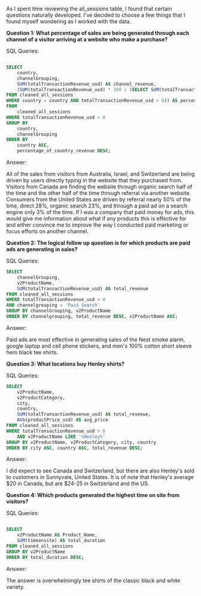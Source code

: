 As I spent time reviewing the all_sessions table, I found that certain questions naturally developed. I've decided to choose a few things that I found myself wondering as I worked with the data. 


**Question 1: What percentage of sales are being generated through each channel of a visitor arriving at a website who make a purchase?**

SQL Queries:

```SQL

SELECT
    country,
    channelGrouping,
    SUM(totalTransactionRevenue_usd) AS channel_revenue,
    (SUM(totalTransactionRevenue_usd) * 100 / (SELECT SUM(totalTransactionRevenue_usd) 
FROM cleaned_all_sessions 
WHERE country = country AND totalTransactionRevenue_usd > 0)) AS percentage_of_country_revenue
FROM
    cleaned_all_sessions 
WHERE totalTransactionRevenue_usd > 0
GROUP BY
    country,
    channelGrouping
ORDER BY
    country ASC,
    percentage_of_country_revenue DESC;
```

Answer: 

All of the sales from visitors from Australia, Israel, and Switzerland are being driven by users directly typing in the website that they purchased from. Visitors from Canada are finding the website through organic search half of the time and the other half of the time through referral via another website. Consumers from the United States are driven by referral nearly 50% of the time, direct 28%, organic search 23%, and through a paid ad on a search engine only 3% of the time. If I was a company that paid money for ads, this would give me information about what if any products this is effective for and either convince me to improve the way I conducted paid marketing or focus efforts on another channel. 


**Question 2: The logical follow up question is for which products are paid ads are generating in sales?**

SQL Queries:

```SQL
SELECT 
    channelGrouping, 
    v2ProductName,
    SUM(totalTransactionRevenue_usd) AS total_revenue
FROM cleaned_all_sessions
WHERE totalTransactionRevenue_usd > 0 
AND channelgrouping = 'Paid Search'
GROUP BY channelGrouping, v2ProductName
ORDER BY channelgrouping, total_revenue DESC, v2ProductName ASC;
```

Answer:

Paid ads are most effective in generating sales of the Nest smoke alarm, google laptop and cell phone stickers, and men's 100% cotton short sleeve hero black tee shirts. 


**Question 3: What locations buy Henley shirts?**

SQL Queries:

```SQL
SELECT 
    v2ProductName,
    v2ProductCategory, 
    city,
    country, 
    SUM(totalTransactionRevenue_usd) AS total_revenue,
    AVG(productPrice_usd) AS avg_price
FROM cleaned_all_sessions
WHERE totalTransactionRevenue_usd > 0 
    AND v2ProductName LIKE '%Henley%'  
GROUP BY v2ProductName, v2ProductCategory, city, country 
ORDER BY city ASC, country ASC, total_revenue DESC; 
```


Answer:

I did expect to see Canada and Switzerland, but there are also Henley's sold to customers in Sunnyvale, United States. It is of note that Henley's average $20 in Canada, but are $24-25 in Switzerland and the US.


**Question 4: Which products generated the highest time on site from visitors?**

SQL Queries:

```SQL

SELECT 
    v2ProductName AS Product_Name,
    SUM(timeonsite) AS total_duration  
FROM cleaned_all_sessions
GROUP BY v2ProductName
ORDER BY total_duration DESC;
```

Answer:

The answer is overwhelmingly tee shirts of the classic black and white variety.



